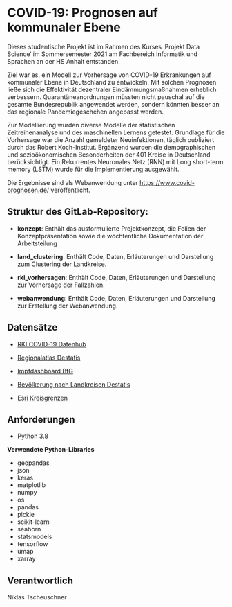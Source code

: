 # COVID-19: Prognosen auf kommunaler Ebene

Dieses studentische Projekt ist im Rahmen des Kurses ‚Projekt Data Science‘ im Sommersemester 2021 am Fachbereich Informatik und Sprachen an der HS Anhalt entstanden.

Ziel war es, ein Modell zur Vorhersage von COVID-19 Erkrankungen auf kommunaler Ebene in Deutschland zu entwickeln. Mit solchen Prognosen ließe sich die Effektivität dezentraler Eindämmungsmaßnahmen erheblich verbessern. Quarantäneanordnungen müssten nicht pauschal auf die gesamte Bundesrepublik angewendet werden, sondern könnten besser an das regionale Pandemiegeschehen angepasst werden.

Zur Modellierung wurden diverse Modelle der statistischen Zeitreihenanalyse und des maschinellen Lernens getestet. Grundlage für die Vorhersage war die Anzahl gemeldeter Neuinfektionen, täglich publiziert durch das Robert Koch-Institut. Ergänzend wurden die demographischen und sozioökonomischen Besonderheiten der 401 Kreise in Deutschland berücksichtigt. Ein Rekurrentes Neuronales Netz (RNN) mit Long short-term memory (LSTM) wurde für die Implementierung ausgewählt.


Die Ergebnisse sind als Webanwendung unter https://www.covid-prognosen.de/ veröffentlicht.




## Struktur des GitLab-Repository:

- **konzept**: Enthält das ausformulierte Projektkonzept, die Folien der Konzeptpräsentation sowie die wöchtentliche Dokumentation der Arbeitsteilung

- **land_clustering**: Enthält Code, Daten, Erläuterungen und Darstellung zum Clustering der Landkreise. 

- **rki_vorhersagen**:  Enthält Code, Daten, Erläuterungen und Darstellung zur Vorhersage der Fallzahlen.

- **webanwendung**:  Enthält Code, Daten, Erläuterungen und Darstellung zur Erstellung der Webanwendung.

## Datensätze

- [RKI COVID-19 Datenhub](https://npgeo-corona-npgeo-de.hub.arcgis.com/search?collection=Dataset)
- [Regionalatlas Destatis](https://regionalatlas.statistikportal.de/)

- [Impfdashboard BfG](https://impfdashboard.de/)
- [Bevölkerung nach Landkreisen Destatis](https://www.destatis.de/DE/Themen/Laender-Regionen/Regionales/Gemeindeverzeichnis/Administrativ/04-kreise.html)
- [Esri Kreisgrenzen](https://opendata-esri-de.opendata.arcgis.com/datasets/esri-de-content::kreisgrenzen-2019-mit-einwohnerzahl/explore?location=51.164254%2C10.454033%2C6.78&showTable=true)


## Anforderungen

- Python 3.8

**Verwendete Python-Libraries**

- geopandas
- json
- keras
- matplotlib
- numpy
- os
- pandas
- pickle
- scikit-learn
- seaborn
- statsmodels
- tensorflow
- umap
- xarray


## Verantwortlich

Niklas Tscheuschner
